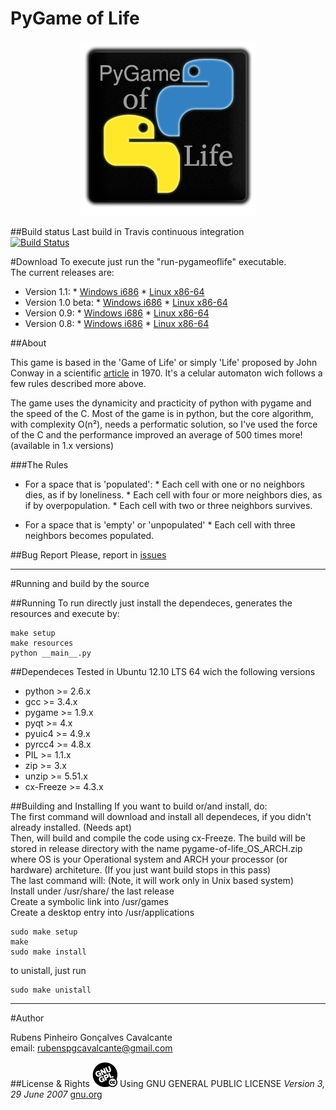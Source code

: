 PyGame of Life 
===========

<p align="center">
  <img src="resources/static/icon.png"/>
</p>

##Build status
Last build in Travis continuous integration  
[![Build Status](https://travis-ci.org/rubenspgcavalcante/pygameoflife.png?branch=master)](https://travis-ci.org/rubenspgcavalcante/pygameoflife)

#Download
To execute just run the "run-pygameoflife" executable.  
The current releases are:
*    Version 1.1:
    *    [Windows i686](http://sourceforge.net/projects/pygame-of-life/files/pygameoflife_1.1_Win_i686.zip/download)
    *    [Linux x86-64](http://sourceforge.net/projects/pygame-of-life/files/pygameoflife_1.1_Linux_x86_64.zip/download)
*    Version 1.0 beta:
    *    [Windows i686](http://sourceforge.net/projects/pygame-of-life/files/pygameoflife_1.0b_Win_i686.zip/download)
    *    [Linux x86-64](http://sourceforge.net/projects/pygame-of-life/files/pygameoflife_1.0b_Linux_x86_64.zip/download)
*    Version 0.9:
    *    [Windows i686](http://sourceforge.net/projects/pygame-of-life/files/pygameoflife_0.9_Win_i686.zip/download)
    *    [Linux x86-64](http://sourceforge.net/projects/pygame-of-life/files/pygameoflife_0.9_Linux_x86_64.zip/download)
*    Version 0.8:
    *    [Windows i686](http://sourceforge.net/projects/pygame-of-life/files/pygameoflife_0.8_Win_i686.zip/download)
    *    [Linux x86-64](http://sourceforge.net/projects/pygame-of-life/files/pygameoflife_0.8_Linux_x86_64.zip/download)

##About

This game is based in the 'Game of Life' or simply 'Life' proposed by John Conway in a scientific [article](http://ddi.cs.uni-potsdam.de/HyFISCH/Produzieren/lis_projekt/proj_gamelife/ConwayScientificAmerican.htm) in 1970. It's a celular automaton wich follows a few rules described more above.

The game uses the dynamicity and practicity of python with pygame and the speed of the C.
Most of the game is in python, but the core algorithm, with complexity O(n²), needs a performatic solution, so I've used
the force of the C and the performance improved an average of 500 times more! (available in 1.x versions)

###The Rules

*    For a space that is 'populated':
    *    Each cell with one or no neighbors dies, as if by loneliness. 
    *    Each cell with four or more neighbors dies, as if by overpopulation. 
    *    Each cell with two or three neighbors survives.  
  
  
*    For a space that is 'empty' or 'unpopulated'
    *   Each cell with three neighbors becomes populated. 

##Bug Report
Please, report in [issues](https://github.com/rubenspgcavalcante/pygameoflife/issues)

***

#Running and build by the source

##Running
To run directly just install the dependeces, generates the resources and execute by:
```
make setup
make resources
python __main__.py
```

##Dependeces
Tested in Ubuntu 12.10 LTS 64 wich the following versions
*    python >= 2.6.x
*    gcc >= 3.4.x
*    pygame >= 1.9.x
*    pyqt >= 4.x
*    pyuic4 >= 4.9.x
*    pyrcc4 >= 4.8.x
*    PIL >= 1.1.x
*    zip >= 3.x
*    unzip >= 5.51.x
*    cx-Freeze >= 4.3.x

##Building and Installing
If you want to build or/and install, do:  
The first command will download and install all dependeces, if you didn't already installed. (Needs apt)  
Then, will build and compile the code using cx-Freeze. The build will be stored in release directory with the name pygame-of-life_OS_ARCH.zip where OS is your Operational system and ARCH your processor (or hardware) architeture. (If you just want build stops in this pass)  
The last command will: (Note, it will work only in Unix based system)  
Install under /usr/share/ the last release  
Create a symbolic link into /usr/games  
Create a desktop entry into /usr/applications
```
sudo make setup
make
sudo make install
```

to unistall, just run
```
sudo make unistall
```

***

#Author

Rubens Pinheiro Gonçalves Cavalcante  
email: [rubenspgcavalcante@gmail.com](mailto:rubenspgcavalcante@gmail.com)

##License & Rights
![Gnu GPLv3](resources/static/gnugpl.png)
Using GNU GENERAL PUBLIC LICENSE *Version 3, 29 June 2007*
[gnu.org](http://www.gnu.org/copyleft/gpl.html,"GPLv3")
